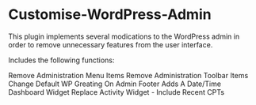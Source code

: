 # Customise-WordPress-Admin

This plugin implements several modications to the WordPress admin in order to remove unnecessary features from the user interface.

Includes the following functions:

Remove Administration Menu Items
Remove Administration Toolbar Items
Change Default WP Greating On Admin Footer
Adds A Date/Time Dashboard Widget
Replace Activity Widget - Include Recent CPTs
